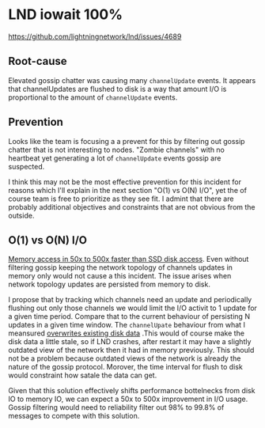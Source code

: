 # LND iowait 100%

https://github.com/lightningnetwork/lnd/issues/4689

## Root-cause

Elevated gossip chatter was causing many `channelUpdate` events. It appears that channelUpdates are flushed to disk is a way that amount I/O is proportional to the amount of `channelUpdate` events.

## Prevention

Looks like the team is focusing a a prevent for this by filtering out gossip chatter that is not interesting to nodes. "Zombie channels" with no heartbeat yet generating a lot of `channelUpdate` events gossip are suspected.

I think this may not be the most effective prevention for this incident for reasons which I'll explain in the next section "O(1) vs O(N) I/O", yet the of course team is free to prioritize as they see fit. I admint that there are probably additional objectives and constraints that are not obvious from the outside.


## O(1) vs O(N) I/O

[Memory access in 50x to 500x faster than SSD disk access](https://www.quora.com/Is-the-speed-of-SSD-and-RAM-the-same/answer/Gediz-Gursu). Even without filtering gossip keeping the network topology of channels updates in memory only would not cause a this incident. The issue arises when network topology updates are persisted from memory to disk.

I propose that by tracking which channels need an update and periodically flushing out only those channels we would limit the I/O activit to 1 update for a given time period. Compare that to the current behaviour of persisting N updates in a given time window. The `channelUpate` behaviour from what I meansured [overwrites existing disk data](https://github.com/lightningnetwork/lnd/issues/4689#issuecomment-710028091) .This would of course make the disk data a little stale, so if LND crashes, after restart it may have a slightly outdated view of the network then it had in memory previously. This should not be a problem because outdated views of the network is already the nature of the gossip protocol. Morover, the time interval for flush to disk would constraint how satale the data can get.

Given that this solution effectively shifts performance bottelnecks from disk IO to memory IO, we can expect a 50x to 500x improvement in I/O usage. Gossip filtering would need to reliability filter out 98% to 99.8% of messages to compete with this solution.

